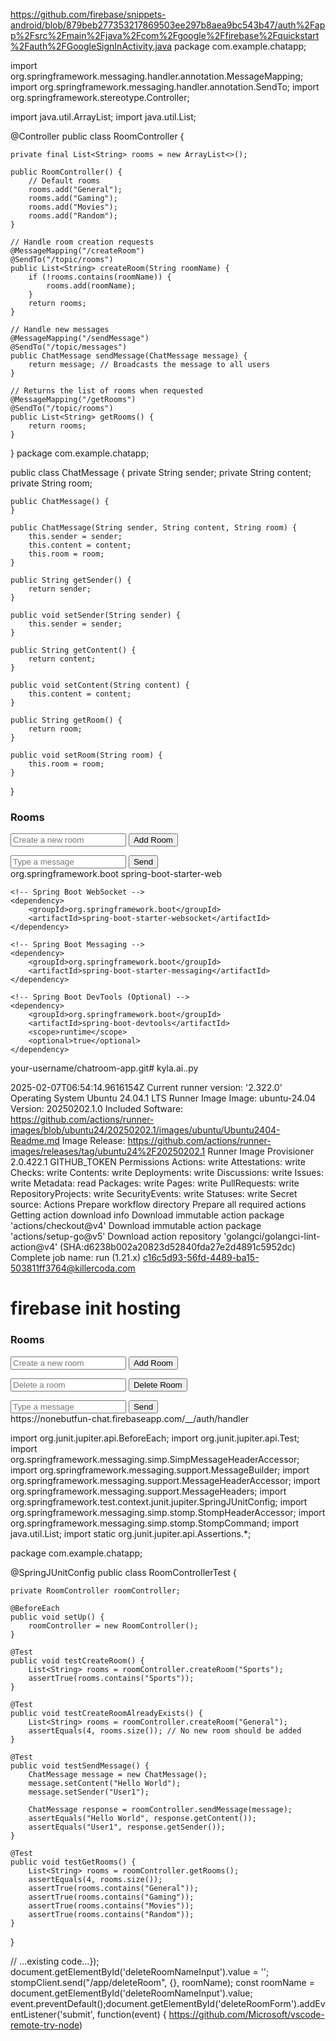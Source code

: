 https://github.com/firebase/snippets-android/blob/879beb277353217869503ee297b8aea9bc543b47/auth%2Fapp%2Fsrc%2Fmain%2Fjava%2Fcom%2Fgoogle%2Ffirebase%2Fquickstart%2Fauth%2FGoogleSignInActivity.java
package com.example.chatapp;

import org.springframework.messaging.handler.annotation.MessageMapping;
import org.springframework.messaging.handler.annotation.SendTo;
import org.springframework.stereotype.Controller;

import java.util.ArrayList;
import java.util.List;

@Controller
public class RoomController {

    private final List<String> rooms = new ArrayList<>();

    public RoomController() {
        // Default rooms
        rooms.add("General");
        rooms.add("Gaming");
        rooms.add("Movies");
        rooms.add("Random");
    }

    // Handle room creation requests
    @MessageMapping("/createRoom")
    @SendTo("/topic/rooms")
    public List<String> createRoom(String roomName) {
        if (!rooms.contains(roomName)) {
            rooms.add(roomName);
        }
        return rooms;
    }

    // Handle new messages
    @MessageMapping("/sendMessage")
    @SendTo("/topic/messages")
    public ChatMessage sendMessage(ChatMessage message) {
        return message; // Broadcasts the message to all users
    }

    // Returns the list of rooms when requested
    @MessageMapping("/getRooms")
    @SendTo("/topic/rooms")
    public List<String> getRooms() {
        return rooms;
    }
}
package com.example.chatapp;

public class ChatMessage {
    private String sender;
    private String content;
    private String room;

    public ChatMessage() {
    }

    public ChatMessage(String sender, String content, String room) {
        this.sender = sender;
        this.content = content;
        this.room = room;
    }

    public String getSender() {
        return sender;
    }

    public void setSender(String sender) {
        this.sender = sender;
    }

    public String getContent() {
        return content;
    }

    public void setContent(String content) {
        this.content = content;
    }

    public String getRoom() {
        return room;
    }

    public void setRoom(String room) {
        this.room = room;
    }
}

<!DOCTYPE html>
<html lang="en">
<head>
    <meta charset="UTF-8">
    <meta name="viewport" content="width=device-width, initial-scale=1.0">
    <title>Chatroom App</title>
    <link rel="stylesheet" href="styles.css">
    <script src="https://cdn.jsdelivr.net/npm/sockjs-client@1.5.1/dist/sockjs.min.js"></script>
    <script src="https://cdn.jsdelivr.net/npm/stompjs@2.3.3/lib/stomp.min.js"></script>
</head>
<body>
    <div id="chat-app">
        <div class="sidebar">
            <h3>Rooms</h3>
            <ul id="roomList"></ul>
            <form id="createRoomForm">
                <input type="text" id="roomNameInput" placeholder="Create a new room" required>
                <button type="submit">Add Room</button>
            </form>
        </div>
        <div class="chat-container">
            <div class="messages" id="messages"></div>
            <div class="chat-input">
                <input type="text" id="messageInput" placeholder="Type a message">
                <button onclick="sendMessage()">Send</button>
            </div>
        </div>
    </div>
    <script src="main.js"></script>
</body>
</html>
<dependencies>
    <!-- Spring Boot Web -->
    <dependency>
        <groupId>org.springframework.boot</groupId>
        <artifactId>spring-boot-starter-web</artifactId>
    </dependency>

    <!-- Spring Boot WebSocket -->
    <dependency>
        <groupId>org.springframework.boot</groupId>
        <artifactId>spring-boot-starter-websocket</artifactId>
    </dependency>

    <!-- Spring Boot Messaging -->
    <dependency>
        <groupId>org.springframework.boot</groupId>
        <artifactId>spring-boot-starter-messaging</artifactId>
    </dependency>

    <!-- Spring Boot DevTools (Optional) -->
    <dependency>
        <groupId>org.springframework.boot</groupId>
        <artifactId>spring-boot-devtools</artifactId>
        <scope>runtime</scope>
        <optional>true</optional>
    </dependency>
</dependencies>

your-username/chatroom-app.git# kyla.ai..py

﻿2025-02-07T06:54:14.9616154Z Current runner version: '2.322.0'
Operating System
Ubuntu
24.04.1
LTS
Runner Image
Image: ubuntu-24.04
Version: 20250202.1.0
Included Software: https://github.com/actions/runner-images/blob/ubuntu24/20250202.1/images/ubuntu/Ubuntu2404-Readme.md
Image Release: https://github.com/actions/runner-images/releases/tag/ubuntu24%2F20250202.1
Runner Image Provisioner
2.0.422.1
GITHUB_TOKEN Permissions
Actions: write
Attestations: write
Checks: write
Contents: write
Deployments: write
Discussions: write
Issues: write
Metadata: read
Packages: write
Pages: write
PullRequests: write
RepositoryProjects: write
SecurityEvents: write
Statuses: write
Secret source: Actions
Prepare workflow directory
Prepare all required actions
Getting action download info
Download immutable action package 'actions/checkout@v4'
Download immutable action package 'actions/setup-go@v5'
Download action repository 'golangci/golangci-lint-action@v4' (SHA:d6238b002a20823d52840fda27e2d4891c5952dc)
Complete job name: run (1.21.x)
c16c5d93-56fd-4489-ba15-503811ff3764@killercoda.com

# firebase init hosting<!DOCTYPE html>
<html lang="en">
<head>
    <meta charset="UTF-8">
    <meta name="viewport" content="width=device-width, initial-scale=1.0">
    <title>Chatroom App</title>
    <link rel="stylesheet" href="styles.css">
    <script src="https://cdn.jsdelivr.net/npm/sockjs-client@1.5.1/dist/sockjs.min.js"></script>
    <script src="https://cdn.jsdelivr.net/npm/stompjs@2.3.3/lib/stomp.min.js"></script>
</head>
<body>
    <div id="chat-app">
        <div class="sidebar">
            <h3>Rooms</h3>
            <ul id="roomList"></ul>
            <form id="createRoomForm">
                <input type="text" id="roomNameInput" placeholder="Create a new room" required>
                <button type="submit">Add Room</button>
            </form>
            <form id="deleteRoomForm">
                <input type="text" id="deleteRoomNameInput" placeholder="Delete a room" required>
                <button type="submit">Delete Room</button>
            </form>
        </div>
        <div class="chat-container">
            <div class="messages" id="messages"></div>
            <div class="chat-input">
                <input type="text" id="messageInput" placeholder="Type a message">
                <button onclick="sendMessage()">Send</button>
            </div>
        </div>
    </div>
    <script src="main.js"></script>
</body>
</html>https://nonebutfun-chat.firebaseapp.com/__/auth/handler

import org.junit.jupiter.api.BeforeEach;
import org.junit.jupiter.api.Test;
import org.springframework.messaging.simp.SimpMessageHeaderAccessor;
import org.springframework.messaging.support.MessageBuilder;
import org.springframework.messaging.support.MessageHeaderAccessor;
import org.springframework.messaging.support.MessageHeaders;
import org.springframework.test.context.junit.jupiter.SpringJUnitConfig;
import org.springframework.messaging.simp.stomp.StompHeaderAccessor;
import org.springframework.messaging.simp.stomp.StompCommand;
import java.util.List;
import static org.junit.jupiter.api.Assertions.*;

package com.example.chatapp;




@SpringJUnitConfig
public class RoomControllerTest {

    private RoomController roomController;

    @BeforeEach
    public void setUp() {
        roomController = new RoomController();
    }

    @Test
    public void testCreateRoom() {
        List<String> rooms = roomController.createRoom("Sports");
        assertTrue(rooms.contains("Sports"));
    }

    @Test
    public void testCreateRoomAlreadyExists() {
        List<String> rooms = roomController.createRoom("General");
        assertEquals(4, rooms.size()); // No new room should be added
    }

    @Test
    public void testSendMessage() {
        ChatMessage message = new ChatMessage();
        message.setContent("Hello World");
        message.setSender("User1");

        ChatMessage response = roomController.sendMessage(message);
        assertEquals("Hello World", response.getContent());
        assertEquals("User1", response.getSender());
    }

    @Test
    public void testGetRooms() {
        List<String> rooms = roomController.getRooms();
        assertEquals(4, rooms.size());
        assertTrue(rooms.contains("General"));
        assertTrue(rooms.contains("Gaming"));
        assertTrue(rooms.contains("Movies"));
        assertTrue(rooms.contains("Random"));
    }
}









// ...existing code...});    document.getElementById('deleteRoomNameInput').value = '';    stompClient.send("/app/deleteRoom", {}, roomName);    const roomName = document.getElementById('deleteRoomNameInput').value;    event.preventDefault();document.getElementById('deleteRoomForm').addEventListener('submit', function(event) {
https://github.com/Microsoft/vscode-remote-try-node) 
